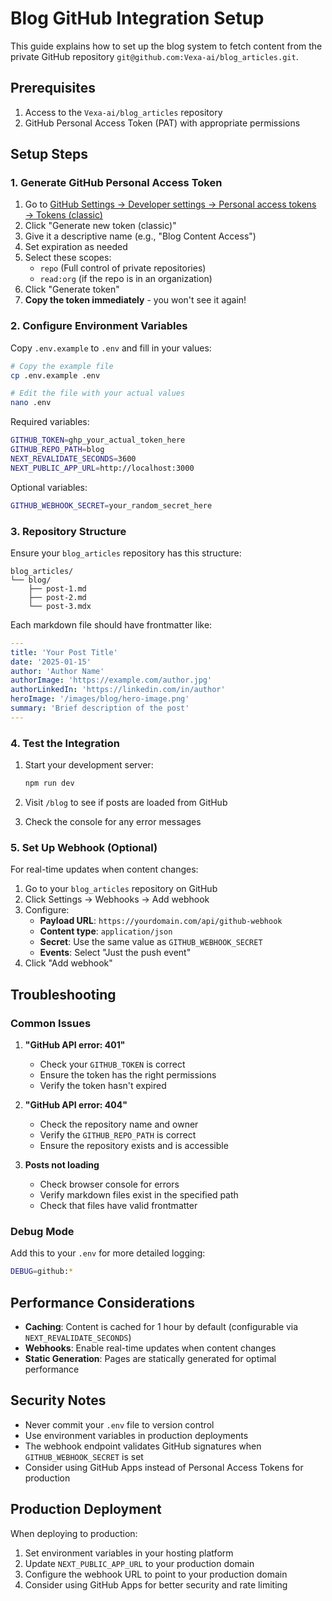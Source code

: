 # Blog GitHub Integration Setup

This guide explains how to set up the blog system to fetch content from the private GitHub repository `git@github.com:Vexa-ai/blog_articles.git`.

## Prerequisites

1. Access to the `Vexa-ai/blog_articles` repository
2. GitHub Personal Access Token (PAT) with appropriate permissions

## Setup Steps

### 1. Generate GitHub Personal Access Token

1. Go to [GitHub Settings → Developer settings → Personal access tokens → Tokens (classic)](https://github.com/settings/tokens)
2. Click "Generate new token (classic)"
3. Give it a descriptive name (e.g., "Blog Content Access")
4. Set expiration as needed
5. Select these scopes:
   - `repo` (Full control of private repositories)
   - `read:org` (if the repo is in an organization)
6. Click "Generate token"
7. **Copy the token immediately** - you won't see it again!

### 2. Configure Environment Variables

Copy `.env.example` to `.env` and fill in your values:

```bash
# Copy the example file
cp .env.example .env

# Edit the file with your actual values
nano .env
```

Required variables:
```bash
GITHUB_TOKEN=ghp_your_actual_token_here
GITHUB_REPO_PATH=blog
NEXT_REVALIDATE_SECONDS=3600
NEXT_PUBLIC_APP_URL=http://localhost:3000
```

Optional variables:
```bash
GITHUB_WEBHOOK_SECRET=your_random_secret_here
```

### 3. Repository Structure

Ensure your `blog_articles` repository has this structure:

```
blog_articles/
└── blog/
    ├── post-1.md
    ├── post-2.md
    └── post-3.mdx
```

Each markdown file should have frontmatter like:

```yaml
---
title: 'Your Post Title'
date: '2025-01-15'
author: 'Author Name'
authorImage: 'https://example.com/author.jpg'
authorLinkedIn: 'https://linkedin.com/in/author'
heroImage: '/images/blog/hero-image.png'
summary: 'Brief description of the post'
---
```

### 4. Test the Integration

1. Start your development server:
   ```bash
   npm run dev
   ```

2. Visit `/blog` to see if posts are loaded from GitHub

3. Check the console for any error messages

### 5. Set Up Webhook (Optional)

For real-time updates when content changes:

1. Go to your `blog_articles` repository on GitHub
2. Click Settings → Webhooks → Add webhook
3. Configure:
   - **Payload URL**: `https://yourdomain.com/api/github-webhook`
   - **Content type**: `application/json`
   - **Secret**: Use the same value as `GITHUB_WEBHOOK_SECRET`
   - **Events**: Select "Just the push event"
4. Click "Add webhook"

## Troubleshooting

### Common Issues

1. **"GitHub API error: 401"**
   - Check your `GITHUB_TOKEN` is correct
   - Ensure the token has the right permissions
   - Verify the token hasn't expired

2. **"GitHub API error: 404"**
   - Check the repository name and owner
   - Verify the `GITHUB_REPO_PATH` is correct
   - Ensure the repository exists and is accessible

3. **Posts not loading**
   - Check browser console for errors
   - Verify markdown files exist in the specified path
   - Check that files have valid frontmatter

### Debug Mode

Add this to your `.env` for more detailed logging:

```bash
DEBUG=github:*
```

## Performance Considerations

- **Caching**: Content is cached for 1 hour by default (configurable via `NEXT_REVALIDATE_SECONDS`)
- **Webhooks**: Enable real-time updates when content changes
- **Static Generation**: Pages are statically generated for optimal performance

## Security Notes

- Never commit your `.env` file to version control
- Use environment variables in production deployments
- The webhook endpoint validates GitHub signatures when `GITHUB_WEBHOOK_SECRET` is set
- Consider using GitHub Apps instead of Personal Access Tokens for production

## Production Deployment

When deploying to production:

1. Set environment variables in your hosting platform
2. Update `NEXT_PUBLIC_APP_URL` to your production domain
3. Configure the webhook URL to point to your production domain
4. Consider using GitHub Apps for better security and rate limiting
